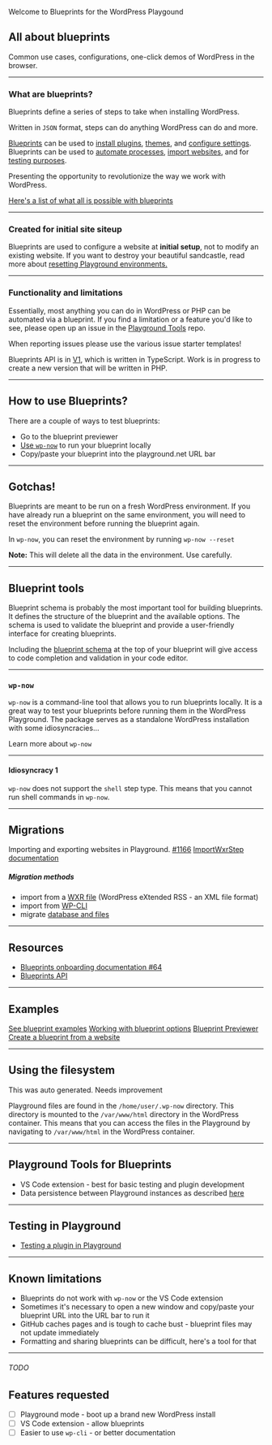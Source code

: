 Welcome to Blueprints for the WordPress Playgound 
## All about blueprints
Common use cases, configurations, one-click demos of WordPress in the browser.

---

### What are blueprints?
Blueprints define a series of steps to take when installing WordPress. 

Written in `JSON` format, steps can do anything WordPress can do and more. 

[Blueprints](#) can be used to [install plugins](https://wordpress.github.io/wordpress-playground/blueprints-api/steps#InstallPluginStep), [themes](https://wordpress.github.io/wordpress-playground/blueprints-api/steps#InstallThemeStep), and [configure settings](https://wordpress.github.io/wordpress-playground/blueprints-api/steps/#SetSiteOptionsStep). Blueprints can be used to [automate processes](#), [import websites](#), and for [testing purposes](#).

Presenting the opportunity to revolutionize the way we work with WordPress.


[Here's a list of what all is possible with blueprints](https://wordpress.github.io/wordpress-playground/blueprints-api/)

---

### Created for initial site siteup
Blueprints are used to configure a website at **initial setup**, not to modify an existing website. If you want to destroy your beautiful sandcastle, read more about [resetting Playground environments.](./RESET-PLAYGROUND.md)  

---

### Functionality and limitations

Essentially, most anything you can do in WordPress or PHP can be automated via a blueprint. If you find a limitation or a feature you'd like to see, please open up an issue in the [Playground Tools](https://github.com/WordPress/playground-tools/issues) repo. 

When reporting issues please use the various issue starter templates!

Blueprints API is in [V1](https://wordpress.github.io/wordpress-playground/blueprints-api/), which is written in TypeScript. Work is in progress to create a new version that will be written in PHP.

---

## How to use Blueprints?
There are a couple of ways to test blueprints: 
- Go to the blueprint previewer
- [Use `wp-now`](./wp-now.md) to run your blueprint locally
- Copy/paste your blueprint into the playground.net URL bar

---

## Gotchas!
Blueprints are meant to be run on a fresh WordPress environment. If you have already run a blueprint on the same environment, you will need to reset the environment before running the blueprint again.

In `wp-now`, you can reset the environment by running `wp-now --reset`

**Note:** This will delete all the data in the environment. Use carefully.

---

## Blueprint tools
Blueprint schema is probably the most important tool for building blueprints. It defines the structure of the blueprint and the available options. The schema is used to validate the blueprint and provide a user-friendly interface for creating blueprints.


Including the [blueprint schema](./examples/blueprint-schema.json) at the top of your blueprint will give access to code completion and validation in your code editor.

---

### `wp-now`
`wp-now` is a command-line tool that allows you to run blueprints locally. It is a great way to test your blueprints before running them in the WordPress Playground. The package serves as a standalone WordPress installation with some idiosyncracies...

Learn more about `wp-now` 


---


#### Idiosyncracy 1
`wp-now` does not support the `shell` step type. This means that you cannot run shell commands in `wp-now`.


---

## Migrations
Importing and exporting websites in Playground. [#1166](https://github.com/WordPress/wordpress-playground/issues/1166)
[ImportWxrStep documentation ](https://wordpress.github.io/wordpress-playground/blueprints-api/steps#ImportWxrStep)


##### Migration methods
- import from a  [WXR file](https://wordpress.github.io/wordpress-playground/blueprints-api/steps#ImportWxrStep) (WordPress eXtended RSS - an XML file format)
- import from [WP-CLI](https://github.com/WordPress/blueprints-library/issues/90)
- migrate [database and files](./wp-content/html-pages/migrate-database-and-files.md)


---

## Resources
- [Blueprints onboarding documentation #64](https://github.com/WordPress/blueprints-library/issues/64)
- [Blueprints API](https://wordpress.github.io/wordpress-playground/blueprints-api/)

---

## Examples
[See blueprint examples](./EXAMPLES.md)
[Working with blueprint options](./OPTIONS.md)
[Blueprint Previewer](https://wordpress.github.io/wordpress-playground/blueprint-previewer/)
[Create a blueprint from a website](#)

---


## Using the filesystem
This was auto generated. Needs improvement

Playground files are found in the `/home/user/.wp-now` directory. This directory is mounted to the `/var/www/html` directory in the WordPress container. This means that you can access the files in the Playground by navigating to `/var/www/html` in the WordPress container.


---

## Playground Tools for Blueprints
- VS Code extension - best for basic testing and plugin development
- Data persistence between Playground instances as described [here]()

---

## Testing in Playground
- [Testing a plugin in Playground](playground/testing-a-plugin.md)  

---

## Known limitations
- Blueprints do not work with `wp-now` or the VS Code extension
- Sometimes it's necessary to open a new window and copy/paste your blueprint URL into the URL bar to run it
- GitHub caches pages and is tough to cache bust - blueprint files may not update immediately
- Formatting and sharing blueprints can be difficult, here's a tool for that 

---

###### TODO

## Features requested
- [ ] Playground mode - boot up a brand new WordPress install
- [ ] VS Code extension - allow blueprints
- [ ] Easier to use `wp-cli` - or better documentation